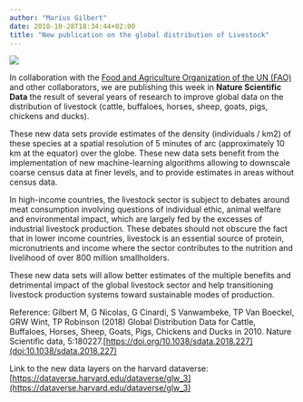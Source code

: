 ```yaml
---
author: "Marius Gilbert"
date: 2018-10-28T18:34:44+02:00
title: "New publication on the global distribution of Livestock"
---
```


![]("/images/GLW3_800.png")

In collaboration with the [Food and Agriculture Organization of the UN (FAO)](http://www.fao.org/livestock-systems) and other collaborators, we are publishing this week in 
**Nature Scientific Data** the result of several years of research to improve global data on the distribution of livestock 
(cattle, buffaloes, horses, sheep, goats, pigs, chickens and ducks). 

These new data sets provide estimates of the density (individuals / km2) of these species at a spatial resolution of 5 minutes of 
arc (approximately 10 km at the equator) over the globe. These new data sets benefit from the implementation of new machine-learning 
algorithms allowing to downscale coarse census data at finer levels, and to provide estimates in areas without census data. 

In high-income countries, the livestock sector is subject to debates around meat consumption involving questions of individual ethic, 
animal welfare and environmental impact, which are largely fed by the excesses of industrial livestock production. These debates should 
not obscure the fact that in lower income countries, livestock is an essential source of protein, micronutrients and income where 
the sector contributes to the nutrition and livelihood of over 800 million smallholders. 

These new data sets will allow better estimates of the multiple benefits and detrimental impact of the global livestock 
sector and help transitioning livestock production systems toward sustainable modes of production. 


Reference:
Gilbert M, G Nicolas, G Cinardi, S Vanwambeke, TP Van Boeckel, GRW Wint, TP Robinson (2018) Global Distribution Data 
for Cattle, Buffaloes, Horses, Sheep, Goats, Pigs, Chickens and Ducks in 2010. 
Nature Scientific data, 5:180227.[https://doi.org/10.1038/sdata.2018.227](doi:10.1038/sdata.2018.227)

Link to the new data layers on the harvard dataverse:
[https://dataverse.harvard.edu/dataverse/glw_3](https://dataverse.harvard.edu/dataverse/glw_3)

  


